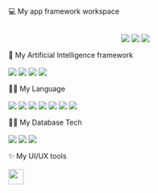 
  💻 My app framework workspace<br/><br/>
  <p align = "center">
  <img src="https://img.shields.io/badge/Flask-000000?style=for-the-badge&logo=flask&logoColor=white">
  <img src="https://img.shields.io/badge/Qt-41CD52?style=for-the-badge&logo=qt&logoColor=white">
  <img src="https://img.shields.io/badge/Flutter-02569B?style=for-the-badge&logo=flutter&logoColor=white">
  </p>

  🤖 My Artificial Intelligence framework<br/><br/>
  <img src ="https://img.shields.io/badge/PyTorch-EE4C2C?style=for-the-badge&logo=pytorch&logoColor=white">
  <img src ="https://img.shields.io/badge/TensorFlow-FF6F00?style=for-the-badge&logo=tensorflow&logoColor=white">
  <img src ="https://img.shields.io/badge/scikit--learn-%23F7931E.svg?style=for-the-badge&logo=scikit-learn&logoColor=white">
  <img src ="https://img.shields.io/badge/SciPy-%230C55A5.svg?style=for-the-badge&logo=scipy&logoColor=%white">

  👩‍💻 My Language<br/><br/>
  <img src="https://img.shields.io/badge/Python-FFD43B?style=for-the-badge&logo=python&logoColor=blue">
  <img src="https://img.shields.io/badge/CSS3-1572B6?style=for-the-badge&logo=css3&logoColor=white">
  <img src="https://img.shields.io/badge/JavaScript-323330?style=for-the-badge&logo=javascript&logoColor=F7DF1E">
  <img src ="https://img.shields.io/badge/HTML5-E34F26?style=for-the-badge&logo=html5&logoColor=white">
  <img src ="https://img.shields.io/badge/C%23-239120?style=for-the-badge&logo=c-sharp&logoColor=white">
  <img src ="https://img.shields.io/badge/C%2B%2B-00599C?style=for-the-badge&logo=c%2B%2B&logoColor=white">
  <img src ="https://img.shields.io/badge/Dart-0175C2?style=for-the-badge&logo=dart&logoColor=white"> 

  👩‍💻 My Database Tech<br/><br/>
  <img src ="https://img.shields.io/badge/MySQL-005C84?style=for-the-badge&logo=mysql&logoColor=white">
  <img src ="https://img.shields.io/badge/MongoDB-4EA94B?style=for-the-badge&logo=mongodb&logoColor=white">
  <img src ="https://img.shields.io/badge/PostgreSQL-316192?style=for-the-badge&logo=postgresql&logoColor=white">

  ✨ My UI/UX tools<br/><br/>
  <img width = "30px" src ="https://user-images.githubusercontent.com/25181517/189715289-df3ee512-6eca-463f-a0f4-c10d94a06b2f.png">
  
